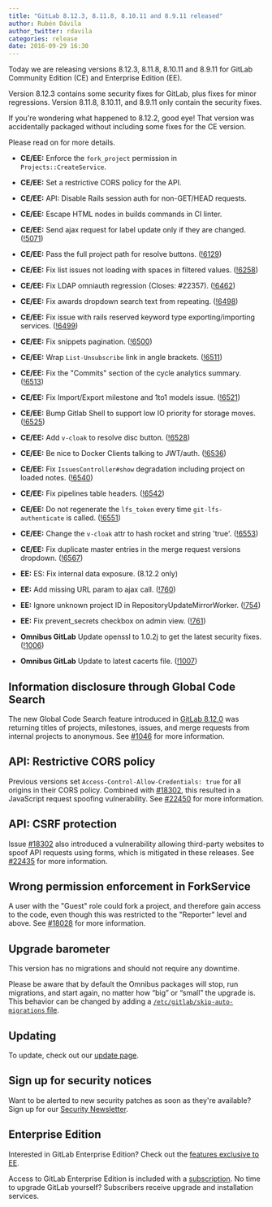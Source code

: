 ```yaml
---
title: "GitLab 8.12.3, 8.11.8, 8.10.11 and 8.9.11 released"
author: Rubén Dávila
author_twitter: rdavila
categories: release
date: 2016-09-29 16:30
---
```


Today we are releasing versions 8.12.3, 8.11.8, 8.10.11 and 8.9.11 for GitLab Community
Edition (CE) and Enterprise Edition (EE).

Version 8.12.3 contains some security fixes for GitLab, plus fixes for minor
regressions. Version 8.11.8, 8.10.11, and 8.9.11 only contain the security fixes.

If you're wondering what happened to 8.12.2, good eye! That version was accidentally packaged without including some fixes for the CE version.

Please read on for more details.

<!-- more -->

- **CE/EE:** Enforce the `fork_project` permission in `Projects::CreateService`.
- **CE/EE:** Set a restrictive CORS policy for the API.
- **CE/EE:** API: Disable Rails session auth for non-GET/HEAD requests.
- **CE/EE:** Escape HTML nodes in builds commands in CI linter.
- **CE/EE:** Send ajax request for label update only if they are changed. ([!5071])
- **CE/EE:** Pass the full project path for resolve buttons. ([!6129])
- **CE/EE:** Fix list issues not loading with spaces in filtered values. ([!6258])
- **CE/EE:** Fix LDAP omniauth regression (Closes: #22357). ([!6462])
- **CE/EE:** Fix awards dropdown search text from repeating. ([!6498])
- **CE/EE:** Fix issue with rails reserved keyword type exporting/importing services. ([!6499])
- **CE/EE:** Fix snippets pagination. ([!6500])
- **CE/EE:** Wrap `List-Unsubscribe` link in angle brackets. ([!6511])
- **CE/EE:** Fix the "Commits" section of the cycle analytics summary. ([!6513])
- **CE/EE:** Fix Import/Export milestone and 1to1 models issue. ([!6521])
- **CE/EE:** Bump Gitlab Shell to support low IO priority for storage moves. ([!6525])
- **CE/EE:** Add `v-cloak` to resolve disc button. ([!6528])
- **CE/EE:** Be nice to Docker Clients talking to JWT/auth. ([!6536])
- **CE/EE:** Fix `IssuesController#show` degradation including project on loaded notes. ([!6540])
- **CE/EE:** Fix pipelines table headers. ([!6542])
- **CE/EE:** Do not regenerate the `lfs_token` every time `git-lfs-authenticate` is called. ([!6551])
- **CE/EE:** Change the `v-cloak` attr to hash rocket and string 'true'. ([!6553])
- **CE/EE:** Fix duplicate master entries in the merge request versions dropdown. ([!6567])

- **EE:** ES: Fix internal data exposure. (8.12.2 only)
- **EE:** Add missing URL param to ajax call. ([!760])
- **EE:** Ignore unknown project ID in RepositoryUpdateMirrorWorker. ([!754])
- **EE:** Fix prevent_secrets checkbox on admin view. ([!761])

- **Omnibus GitLab** Update openssl to 1.0.2j to get the latest security fixes. ([!1006])
- **Omnibus GitLab** Update to latest cacerts file. ([!1007])

[!6525]: https://gitlab.com/gitlab-org/gitlab-ce/merge_requests/6525
[!6536]: https://gitlab.com/gitlab-org/gitlab-ce/merge_requests/6536
[!5071]: https://gitlab.com/gitlab-org/gitlab-ce/merge_requests/5071
[!6542]: https://gitlab.com/gitlab-org/gitlab-ce/merge_requests/6542
[!6540]: https://gitlab.com/gitlab-org/gitlab-ce/merge_requests/6540
[!6521]: https://gitlab.com/gitlab-org/gitlab-ce/merge_requests/6521
[!6513]: https://gitlab.com/gitlab-org/gitlab-ce/merge_requests/6513
[!6511]: https://gitlab.com/gitlab-org/gitlab-ce/merge_requests/6511
[!6498]: https://gitlab.com/gitlab-org/gitlab-ce/merge_requests/6498
[!6129]: https://gitlab.com/gitlab-org/gitlab-ce/merge_requests/6129
[!6528]: https://gitlab.com/gitlab-org/gitlab-ce/merge_requests/6528
[!6462]: https://gitlab.com/gitlab-org/gitlab-ce/merge_requests/6462
[!6258]: https://gitlab.com/gitlab-org/gitlab-ce/merge_requests/6258
[!6500]: https://gitlab.com/gitlab-org/gitlab-ce/merge_requests/6500
[!6499]: https://gitlab.com/gitlab-org/gitlab-ce/merge_requests/6499
[!6553]: https://gitlab.com/gitlab-org/gitlab-ce/merge_requests/6553
[!6567]: https://gitlab.com/gitlab-org/gitlab-ce/merge_requests/6567
[!6551]: https://gitlab.com/gitlab-org/gitlab-ce/merge_requests/6551
[!760]: https://gitlab.com/gitlab-org/gitlab-ee/merge_requests/760
[!754]: https://gitlab.com/gitlab-org/gitlab-ee/merge_requests/754
[!761]: https://gitlab.com/gitlab-org/gitlab-ee/merge_requests/761
[!1006]: https://gitlab.com/gitlab-org/omnibus-gitlab/merge_requests/1006
[!1007]: https://gitlab.com/gitlab-org/omnibus-gitlab/merge_requests/1007

## Information disclosure through Global Code Search

The new Global Code Search feature introduced in [GitLab 8.12.0] was returning titles of projects,
milestones, issues, and merge requests from internal projects to anonymous. See [#1046] for more information.

[GitLab 8.12.0]: https://about.gitlab.com/2016/09/22/gitlab-8-12-released/
[#1046]: https://gitlab.com/gitlab-org/gitlab-ee/issues/1046

## API: Restrictive CORS policy

Previous versions set `Access-Control-Allow-Credentials: true` for all origins in their CORS policy.
Combined with [#18302], this resulted in a JavaScript request spoofing vulnerability. See [#22450] for more information.

[#22450]: https://gitlab.com/gitlab-org/gitlab-ce/issues/22450

## API: CSRF protection

Issue [#18302] also introduced a vulnerability allowing third-party websites to spoof API requests using forms,
which is mitigated in these releases. See [#22435] for more information.

[#18302]: https://gitlab.com/gitlab-org/gitlab-ce/issues/18302
[#22435]: https://gitlab.com/gitlab-org/gitlab-ce/issues/22435

## Wrong permission enforcement in ForkService

A user with the "Guest" role could fork a project, and therefore gain access to the code,
even though this was restricted to the "Reporter" level and above.
See [#18028] for more information.

[#18028]: https://gitlab.com/gitlab-org/gitlab-ce/issues/18028

## Upgrade barometer

This version has no migrations and should not require any downtime.

Please be aware that by default the Omnibus packages will stop, run migrations,
and start again, no matter how “big” or “small” the upgrade is. This behavior
can be changed by adding a [`/etc/gitlab/skip-auto-migrations`
file](http://doc.gitlab.com/omnibus/update/README.html).

## Updating

To update, check out our [update page](https://about.gitlab.com/update/).

## Sign up for security notices

Want to be alerted to new security patches as soon as they're available? Sign up
for our [Security Newsletter](https://about.gitlab.com/contact/).

## Enterprise Edition

Interested in GitLab Enterprise Edition? Check out the [features exclusive to
EE](https://about.gitlab.com/features/#enterprise).

Access to GitLab Enterprise Edition is included with a [subscription](https://about.gitlab.com/pricing/).
No time to upgrade GitLab yourself? Subscribers receive upgrade and installation
services.
